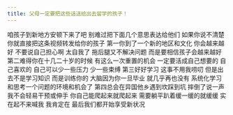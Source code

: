 ```yaml
---
title: 父母一定要把这些话送给出去留学的孩子！
---
```

咱孩子到新地方安顿下来了吧
别难过把下面几个意思表达给他们
如果你说不清楚
你就直接把这条视频转发给你的孩子
第一你到了一个新的地区和文化
你会越来越好
不要说自己担心啊
太自我了
拖后腿又不解决问题
而是要相信孩子会越来越好
第二难得你在十几二十岁的时候
有这么一次重置的机会
一定要活成自己想要的
自己喜欢的
自己可以少一些压力
少一些束缚
第三好好学习
这事不用我唠叨
但是出去不是学习知识
而是训练你的
大脑因为你一旦毕业
就几乎再也没有
系统化学习
和思考一个问题的环境和机会了
第四总会在异国他乡遇到坎踩到坑
摔倒了说一声
我不会轻易干预或伸手
你自己能爬起来就爬起来
需要躺平趴着缓一缓的就缓缓
实在起不来喊我
我肯定在
最后我们都开始享受新状况
